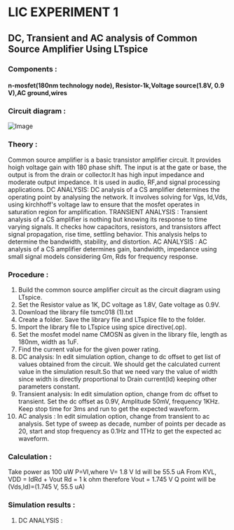 # LIC EXPERIMENT 1
## DC, Transient and AC analysis of Common Source Amplifier Using LTspice
### Components :
#### n-mosfet(180nm technology node), Resistor-1k,Voltage source(1.8V, 0.9 V),AC ground,wires

### Circuit diagram :
![Image](https://github.com/user-attachments/assets/19efe59d-ee91-4130-871f-cfc8a93bc041)

### Theory :
Common source amplifier is a basic transistor amplifier circuit. It provides hoigh voltage gain with 180 phase shift. The input is at the gate or base, the output is from the drain or collector.It has high input impedance and moderate output impedance. It is used in audio, RF,and signal processing applications.
DC ANALYSIS:
DC analysis of a CS amplifier determines the operating point by analysing the network. It involves solving for Vgs, Id,Vds, using kirchhoff's voltage law to ensure that the mosfet operates in saturation region for amplification.
TRANSIENT ANALYSIS :
Transient analysis of a CS amplifier is nothing but knowing its response to time varying signals. It checks how capacitors, resistors, and transistors affect signal propagation, rise time, settling behavior. This analysis helps to determine the bandwidth, stability, and distortion.
AC ANALYSIS :
AC analysis of a CS amplifier determines gain, bandwidth, impedance using small signal models considering Gm, Rds for frequency response.

### Procedure :
1. Build the common source amplifier circuit as the circuit diagram using LTspice.
2. Set the Resistor value as 1K, DC voltage as 1.8V, Gate voltage as 0.9V.
3. Download the library file tsmc018 (1).txt
4. Create a folder. Save the library file and LTspice file to the folder.
5. Import the library file to LTspice using spice directive(.op).
6. Set the mosfet model name CMOSN as given in the library file, length as 180nm, width as 1uF.
7. Find the current value for the given power rating.
8. DC analysis: In edit simulation option, change to dc offset to get list of values obtained from the circuit. We should get the calculated current value in the simulation result.So that we need vary the value of width since width is directly proportional to Drain current(Id) keeping other parameters constant.
9. Transient analysis: In edit simulation option, change from dc offset to transient. Set the dc offset as 0.9V, Amplitude 50mV, frequency 1KHz. Keep stop time for 3ms and run to get the expected waveform.
10. AC analysis : In edit simulation option, change from transient to ac analysis. Set type of sweep as decade, number of points per decade as 20, start and stop frequency as 0.1Hz and 1THz to get the expected ac waveform.

### Calculation :
Take power as 100 uW 
P=VI,where V= 1.8 V 
Id will be 55.5 uA
From KVL, VDD = IdRd + Vout
Rd = 1 k ohm
therefore Vout = 1.745 V
Q point will be (Vds,Id)=(1.745 V, 55.5 uA)

### Simulation results :
1. DC ANALYSIS :
   
   

